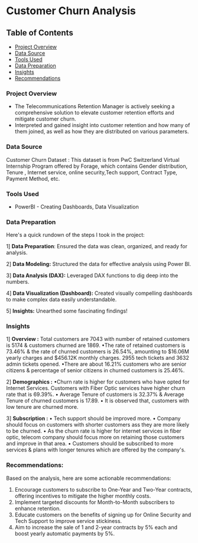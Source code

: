 # Customer Churn Analysis


## Table of Contents
- [Project Overview](#project-overview)
- [Data Source](#data-source)
- [Tools Used](#tools-used)
- [Data Preparation](#data-preparation)
- [Insights](#insights)
- [Recommendations](#recommendations)

### Project Overview

- The Telecommunications Retention Manager is actively seeking a comprehensive solution to elevate customer retention efforts and mitigate customer churn.
- Interpreted and gained insight into customer retention and how many of them joined, as well as how they are distributed on various parameters.

 ### Data Source 
 
Customer Churn Dataset : This dataset is from PwC Switzerland Virtual Internship Program offered by Forage, which contains Gender distribution, Tenure , Internet service, online security,Tech support, Contract Type, Payment Method, etc.

### Tools Used 

- PowerBI - Creating Dashboards, Data Visualization

 ### Data Preparation
 
Here's a quick rundown of the steps I took in the project:

1️] **Data Preparation**: 
Ensured the data was clean, organized, and ready for analysis.

2️] **Data Modeling:** 
Structured the data for effective analysis using Power BI.

3️] **Data Analysis (DAX):** 
Leveraged DAX functions to dig deep into the numbers.

4️] **Data Visualization (Dashboard):** 
Created visually compelling dashboards to make complex data easily understandable.

5️] **Insights:** 
Unearthed some fascinating findings!

### Insights  

1️] **Overview :**
Total customers are 7043 with number of retained customers is 5174 & customers churned are 1869.
•The rate of retained customers is 73.46% & the rate of churned customers is 26.54%, amounting to $16.06M yearly charges and $456.12K monthly charges.
2955 tech tickets and 3632 admin tickets opened.
•There are about 16.21% customers who are senior citizens & percentage of senior citizens in churned customers is 25.46%.

2️] **Demographics :**
•Churn rate is higher for customers who have opted for Internet Services. Customers with Fiber Optic services have higher churn rate that is 69.39%.
• Average Tenure of customers is 32.37% & Average Tenure of churned customers is 17.89.
• It is observed that, customers with low tenure are churned more.

3️] **Subscription :**
• Tech support should be improved more.
• Company should focus on customers with shorter customers ass they are more likely to be churned.
• As the churn rate is higher for internet services in fiber optic, telecom company should focus more on retaining those customers and improve in that area.
• Customers should be subscribed to more services & plans with longer tenures which are offered by the company's.

### Recommendations:

Based on the analysis, here are some actionable recommendations:
1. Encourage customers to subscribe to One-Year and Two-Year contracts, offering incentives to mitigate the higher monthly costs.
2. Implement targeted discounts for Month-to-Month subscribers to enhance retention.
3. Educate customers on the benefits of signing up for Online Security and Tech Support to improve service stickiness.
4. Aim to increase the sale of 1 and 2-year contracts by 5% each and boost yearly automatic payments by 5%.



